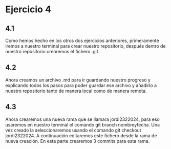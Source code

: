 # Ejercicio 4
## 4.1 
Como hemos hecho en los otros dos ejercicios anteriores, primeramente iremos a nuestro terminal para crear nuestro repositorio, después dentro de nuestro repositorio crearemos el fichero .git.  
## 4.2
Ahora creamos un archivo .md para ir guardando nuestro progreso y explicando todos los pasos para poder guardar ese archivo y añadirlo a nuestro repositorio tanto de manera local como de manera remota.  
## 4.3
Ahora crearemos una nueva rama que se llamara jordi2322024, para eso usaremos en nuestro terminal el comando git branch nombreyfecha. Una vez creado la seleccionaremos usando el comando git checkout  jordi2322024. A continuación editaremos este fichero desde la rama de nueva creación. En esta parte crearemos 3 commits para esta rama. 